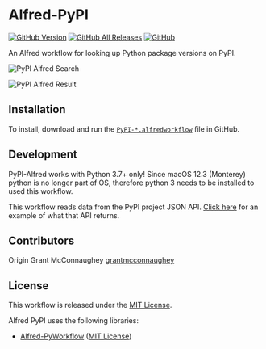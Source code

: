 # Alfred-PyPI

[![GitHub Version][version-shield]][releases]
[![GitHub All Releases][downloads-shield]][releases]
[![GitHub][license-shield]][mit-license]

An Alfred workflow for looking up Python package versions on PyPI.

![PyPI Alfred Search](img/pypi-alfred-search.png)

![PyPI Alfred Result](img/pypi-alfred-result.png)

## Installation

To install, download and run the [`PyPI-*.alfredworkflow`][releases] file in GitHub.

## Development

PyPI-Alfred works with Python 3.7+ only! Since macOS 12.3 (Monterey) python is no longer part of OS,
therefore python 3 needs to be installed to used this workflow.

This workflow reads data from the PyPI project JSON API. [Click here][example] for an example of what that API returns.

## Contributors

Origin Grant McConnaughey [grantmcconnaughey][grantmcconnaughey]

## License

This workflow is released under the [MIT License][mit-license].

Alfred PyPI uses the following libraries:

- [Alfred-PyWorkflow][alfred-pyworkflow] ([MIT License][mit-license])

[alfred-pyworkflow]: https://github.com/harrtho/alfred-pyworkflow
[downloads-shield]: https://img.shields.io/github/downloads/harrtho/alfred-pypi/total.svg
[example]: http://pypi.python.org/pypi/requests/json
[grantmcconnaughey]: https://github.com/grantmcconnaughey
[license-shield]: https://img.shields.io/github/license/harrtho/alfred-pypi.svg
[mit-license]: https://opensource.org/licenses/MIT
[releases]: https://github.com/harrtho/alfred-pypi/releases
[version-shield]: https://img.shields.io/github/release/harrtho/alfred-pypi.svg
